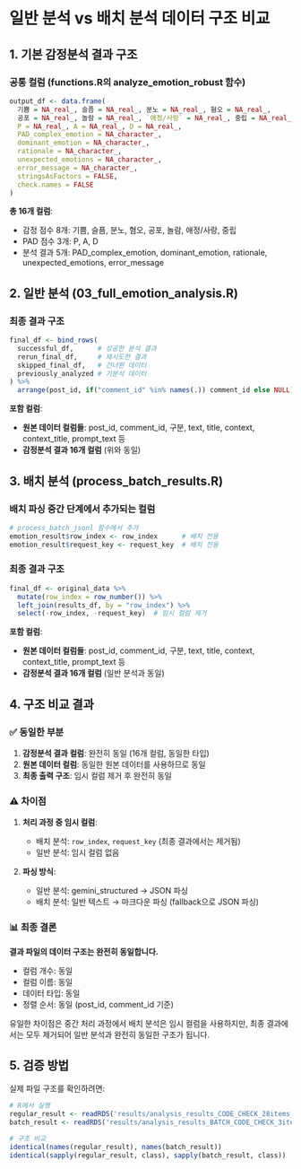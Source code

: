 # 일반 분석 vs 배치 분석 데이터 구조 비교

## 1. 기본 감정분석 결과 구조

### 공통 컬럼 (functions.R의 analyze_emotion_robust 함수)
```r
output_df <- data.frame(
  기쁨 = NA_real_, 슬픔 = NA_real_, 분노 = NA_real_, 혐오 = NA_real_,
  공포 = NA_real_, 놀람 = NA_real_, `애정/사랑` = NA_real_, 중립 = NA_real_,
  P = NA_real_, A = NA_real_, D = NA_real_,
  PAD_complex_emotion = NA_character_,
  dominant_emotion = NA_character_,
  rationale = NA_character_,
  unexpected_emotions = NA_character_,
  error_message = NA_character_,
  stringsAsFactors = FALSE,
  check.names = FALSE
)
```

**총 16개 컬럼**: 
- 감정 점수 8개: 기쁨, 슬픔, 분노, 혐오, 공포, 놀람, 애정/사랑, 중립
- PAD 점수 3개: P, A, D  
- 분석 결과 5개: PAD_complex_emotion, dominant_emotion, rationale, unexpected_emotions, error_message

## 2. 일반 분석 (03_full_emotion_analysis.R)

### 최종 결과 구조
```r
final_df <- bind_rows(
  successful_df,      # 성공한 분석 결과
  rerun_final_df,     # 재시도한 결과  
  skipped_final_df,   # 건너뛴 데이터
  previously_analyzed # 기분석 데이터
) %>%
  arrange(post_id, if("comment_id" %in% names(.)) comment_id else NULL)
```

**포함 컬럼**:
- **원본 데이터 컬럼들**: post_id, comment_id, 구분, text, title, context, context_title, prompt_text 등
- **감정분석 결과 16개 컬럼** (위와 동일)

## 3. 배치 분석 (process_batch_results.R)

### 배치 파싱 중간 단계에서 추가되는 컬럼
```r
# process_batch_jsonl 함수에서 추가
emotion_result$row_index <- row_index      # 배치 전용
emotion_result$request_key <- request_key  # 배치 전용
```

### 최종 결과 구조
```r
final_df <- original_data %>%
  mutate(row_index = row_number()) %>%
  left_join(results_df, by = "row_index") %>%
  select(-row_index, -request_key)  # 임시 컬럼 제거
```

**포함 컬럼**:
- **원본 데이터 컬럼들**: post_id, comment_id, 구분, text, title, context, context_title, prompt_text 등
- **감정분석 결과 16개 컬럼** (일반 분석과 동일)

## 4. 구조 비교 결과

### ✅ 동일한 부분
1. **감정분석 결과 컬럼**: 완전히 동일 (16개 컬럼, 동일한 타입)
2. **원본 데이터 컬럼**: 동일한 원본 데이터를 사용하므로 동일
3. **최종 출력 구조**: 임시 컬럼 제거 후 완전히 동일

### ⚠️ 차이점
1. **처리 과정 중 임시 컬럼**:
   - 배치 분석: `row_index`, `request_key` (최종 결과에서는 제거됨)
   - 일반 분석: 임시 컬럼 없음

2. **파싱 방식**:
   - 일반 분석: gemini_structured → JSON 파싱
   - 배치 분석: 일반 텍스트 → 마크다운 파싱 (fallback으로 JSON 파싱)

### 📊 최종 결론

**결과 파일의 데이터 구조는 완전히 동일합니다.**

- 컬럼 개수: 동일
- 컬럼 이름: 동일  
- 데이터 타입: 동일
- 정렬 순서: 동일 (post_id, comment_id 기준)

유일한 차이점은 중간 처리 과정에서 배치 분석은 임시 컬럼을 사용하지만, 최종 결과에서는 모두 제거되어 일반 분석과 완전히 동일한 구조가 됩니다.

## 5. 검증 방법

실제 파일 구조를 확인하려면:

```r
# R에서 실행
regular_result <- readRDS('results/analysis_results_CODE_CHECK_28items_20250724_090641.RDS')
batch_result <- readRDS('results/analysis_results_BATCH_CODE_CHECK_3items_20250724_091221.RDS')

# 구조 비교
identical(names(regular_result), names(batch_result))
identical(sapply(regular_result, class), sapply(batch_result, class))
```